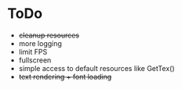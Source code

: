# ToDo

* ~~cleanup resources~~
* more logging
* limit FPS
* fullscreen
* simple access to default resources like GetTex()
* ~~text rendering + font loading~~
